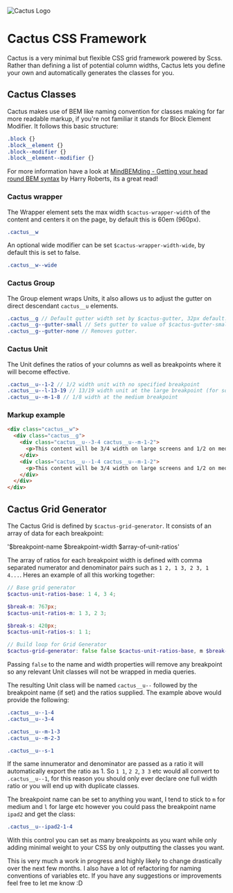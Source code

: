 ![Cactus Logo](http://joedinsdale.co.uk/misc/cactus-logo.png)

# Cactus CSS Framework

Cactus is a very minimal but flexible CSS grid framework powered by Scss. Rather than defining a list of potential column widths, Cactus lets you define your own and automatically generates the classes for you.


## Cactus Classes
Cactus makes use of BEM like naming convention for classes making for far more readable markup, if you're not familiar it stands for Block Element Modifier. It follows this basic structure:

``` scss
.block {}
.block__element {}
.block--modifier {}
.block__element--modifier {}
```

For more information have a look at [MindBEMding - Getting your head round BEM syntax](http://csswizardry.com/2013/01/mindbemding-getting-your-head-round-bem-syntax/) by Harry Roberts, its a great read!

### Cactus wrapper
The Wrapper element sets the max width `$cactus-wrapper-width` of the content and centers it on the page, by default this is 60em (960px).

``` scss
.cactus__w
```

An optional wide modifier can be set `$cactus-wrapper-width-wide`, by default this is set to false.

``` scss
.cactus__w--wide
```

### Cactus Group
The Group element wraps Units, it also allows us to adjust the gutter on direct descendant `cactus__u` elements.

``` scss
.cactus__g // Default gutter width set by $cactus-gutter, 32px default.
.cactus__g--gutter-small // Sets gutter to value of $cactus-gutter-small, 8px default.
.cactus__g--gutter-none // Removes gutter.
```

### Cactus Unit
The Unit defines the ratios of your columns as well as breakpoints where it will become effective.

``` scss
.cactus__u--1-2 // 1/2 width unit with no specified breakpoint
.cactus__u--l-13-19 // 13/19 width unit at the large breakpoint (for some insane layouts)
.cactus__u--m-1-8 // 1/8 width at the medium breakpoint
```

### Markup example

``` html
<div class="cactus__w">
  <div class="cactus__g">
    <div class="cactus__u--3-4 cactus__u--m-1-2">
      <p>This content will be 3/4 width on large screens and 1/2 on medium screens.</p>
    </div>
    <div class="cactus__u--1-4 cactus__u--m-1-2">
      <p>This content will be 3/4 width on large screens and 1/2 on medium screens.</p>
    </div>
  </div>
</div>
```

## Cactus Grid Generator
The Cactus Grid is defined by `$cactus-grid-generator`. It consists of an array of data for each breakpoint:

'$breakpoint-name $breakpoint-width $array-of-unit-ratios'

The array of ratios for each breakpoint width is defined with comma separated numerator and denominator pairs such as `1 2, 1 3, 2 3, 1 4...`. Heres an example of all this working together:

``` scss
// Base grid generator
$cactus-unit-ratios-base: 1 4, 3 4;

$break-m: 767px;
$cactus-unit-ratios-m: 1 3, 2 3;

$break-s: 420px;
$cactus-unit-ratios-s: 1 1;

// Build loop for Grid Generator
$cactus-grid-generator: false false $cactus-unit-ratios-base, m $break-m $cactus-unit-ratios-m, s $break-s $cactus-unit-ratios-s;
```

Passing `false` to the name and width properties will remove any breakpoint so any relevant Unit classes will not be wrapped in media queries.

The resulting Unit class will be named `cactus__u--` followed by the breakpoint name (if set) and the ratios supplied. The example above would provide the following:

``` scss
.cactus__u--1-4
.cactus__u--3-4

.cactus__u--m-1-3
.cactus__u--m-2-3

.cactus__u--s-1
```

If the same innumerator and denominator are passed as a ratio it will automatically export the ratio as 1. So `1 1`, `2 2`, `3 3` etc would all convert to `.cactus__u--1`, for this reason you should only ever declare one full width ratio or you will end up with duplicate classes.


The breakpoint name can be set to anything you want, I tend to stick to `m` for medium and `l` for large etc however you could pass the breakpoint name `ipad2` and get the class:

``` scss
.cactus__u--ipad2-1-4
```

With this control you can set as many breakpoints as you want while only adding minimal weight to your CSS by only outputting the classes you want.


This is very much a work in progress and highly likely to change drastically over the next few months. I also have a lot of refactoring for naming conventions of variables etc. If you have any suggestions or improvements feel free to let me know :D
